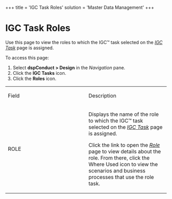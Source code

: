 +++
title = 'IGC Task Roles'
solution = 'Master Data Management'
+++

# IGC Task Roles

<div class="use">

Use this page to view the roles to which the IGC™ task selected on the
*[IGC Task](IGC_Task.htm)* page is assigned.

</div>

To access this page:

1.  Select **dspConduct \> Design** in the *Navigation* pane.
2.  Click the **IGC Tasks** icon.
3.  Click the **Roles** icon.

<table>
<colgroup>
<col style="width: 50%" />
<col style="width: 50%" />
</colgroup>
<tbody>
<tr class="odd">
<td><p>Field</p></td>
<td><p>Description</p></td>
</tr>
<tr class="even">
<td><p>ROLE</p></td>
<td><p>Displays the name of the role to which the IGC™ task selected on the <em><a href="IGC_Task.htm">IGC Task</a></em> page is assigned.</p>
<p>Click the link to open the <em><a href="Role_H_dspConduct.htm">Role</a></em> page to view details about the role. From there, click the Where Used icon to view the scenarios and business processes that use the role task.</p></td>
</tr>
</tbody>
</table>
